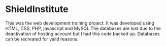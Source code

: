 # ShieldInstitute
This was the web development training project. It was developed using HTML, CSS, PHP, javascript and MySQL
The databases are lost due to the deactivation of hosting account but I had this code backed up. Databases can be recreated for valid reasons.
